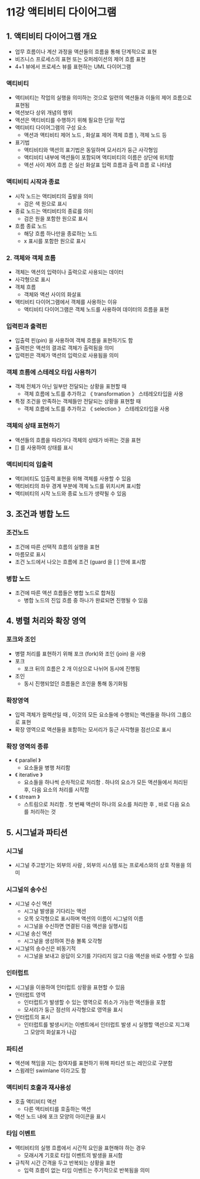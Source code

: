 # 11강 액티비티 다이어그램

## 1. 액티비티 다이어그램 개요

- 업무 흐름이나 계산 과정을 액션들의 흐름을 통해 단계적으로 표현
- 비즈니스 프로세스의 표현 또는 오퍼레이션의 제어 흐름 표현
- 4+1 뷰에서 프로세스 뷰를 표현하는 UML 다이어그램

### 액티비티

- 액티비티는 작업의 실행을 의미하는 것으로 일련의 액션들과 이들의 제어 흐름으로 표현됨
- 액션보다 상위 개념의 행위
- 액션은 액티비티를 수행하기 위해 필요한 단일 작업
- 액티비티 다이어그램의 구성 요소
    - 액션과 액티비티 제어 노드 , 화살표 제어 객체 흐름 ), 객체 노드 등
- 표기법
    - 액티비티와 액션의 표기법은 동일하며 모서리가 둥근 사각형임
    - 액티비티 내부에 액션들이 포함되며 액티비티의 이름은 상단에 위치함
    - 액션 사이 제어 흐름 은 실선 화살표 입력 흐름과 출력 흐름 로 나타냄

### 액티비티 시작과 종료

- 시작 노드는 액티비티의 출발을 의미
    - 검은 색 원으로 표시
- 종료 노드는 액티비티의 종료를 의미
    - 검은 원을 포함한 원으로 표시
- 흐름 종료 노드
    - 해당 흐름 하나만을 종료하는 노드
    - x 표시를 포함한 원으로 표시

### 2. 객체와 객체 흐름

- 객체는 액션의 입력이나 출력으로 사용되는 데이터
- 사각형으로 표시
- 객체 흐름
    - 객체와 액션 사이의 화살표
- 액티비티 다이어그램에서 객체를 사용하는 이유
    - 액티비티 다이어그램은 객체 노드를 사용하여 데이터의 흐름을 표현

### 입력핀과  출력핀

- 입출력 핀(pin) 을 사용하여 객체 흐름을 표현하기도 함
- 출력핀은 액션의 결과로 객체가 출력됨을 의미
- 입력핀은 객체가 액션의 입력으로 사용됨을 의미

### 객체 흐름에 스테레오 타입 사용하기

- 객체 전체가 아닌 일부만 전달되는 상황을 표현할 때
    - 객체 흐름에 노트를 추가하고 《 transformation 》 스테레오타입을 사용
- 특정 조건을 만족하는 객체들만 전달되는 상황을 표현할 때
    - 객체 흐름에 노트를 추가하고 《 selection 》 스테레오타입을 사용

### 객체의 상태 표현하기

- 액션들의 흐름을 따라가다 객체의 상태가 바뀌는 것을 표현
- [] 를 사용하여 상태를 표시

### 액티비티의 입출력

- 액티비티도 입출력 표현을 위해 객체를 사용할 수 있음
- 액티비티의 좌우 경계 부분에 객체 노드를 위치시켜 표시함
- 액티비티의 시작 노드와 종료 노드가 생략될 수 있음

## 3. 조건과 병합 노드

### 조건노드

- 조건에 따른 선택적 흐름의 실행을 표현
- 마름모로 표시
- 조건 노드에서 나오는 흐름에 조건 (guard 을 [ ] 안에 표시함

### 병합 노드

- 조건에 따른 액션 흐름들은 병합 노드로 합쳐짐
    - 병합 노드의 진입 흐름 중 하나가 완료되면 진행될 수 있음

## 4. 병렬 처리와 확장 영역

### 포크와 조인

- 병렬 처리를 표현하기 위해 포크 (fork)와 조인 (join) 을 사용
- 포크
    - 포크 뒤의 흐름은 2 개 이상으로 나뉘어 동시에 진행됨
- 조인
    - 동시 진행되었던 흐름들은 조인을 통해 동기화됨

### 확장영역

- 입력 객체가 컬렉션일 때 , 이것의 모든 요소들에 수행되는
  액션들을 하나의 그룹으로 표현
- 확장 영역으로 액션들을 포함하는 모서리가 둥근 사각형을 점선으로 표시

### 확장 영역의 종류

- 《 parallel 》
    - 요소들을 병행 처리함
- 《 iterative 》
    - 요소들을 하나씩 순차적으로 처리함 . 하나의 요소가 모든 액션들에서 처리된 후, 다음 요소의 처리를 시작함
- 《 stream 》
    - 스트림으로 처리함 . 첫 번째 액션이 하나의 요소를 처리한 후 , 바로 다음 요소를 처리하는 것

## 5. 시그널과 파티션

### 시그널

- 시그널 주고받기는 외부의 사람 , 외부의 시스템 또는 프로세스와의 상호 작용을 의미

### 시그널의 송수신

- 시그널 수신 액션
    - 시그널 발생을 기다리는 액션
    - 오목 오각형으로 표시하며 액션의 이름이 시그널의 이름
    - 시그널을 수신하면 연결된 다음 액션을 실행시킴
- 시그널 송신 액션
    - 시그널을 생성하여 전송 볼록 오각형
- 시그널의 송수신은 비동기적
    - 시그널을 보내고 응답이 오기를 기다리지 않고 다음 액션을 바로 수행할 수 있음

### 인터럽트

- 시그널을 이용하여 인터럽트 상황을 표현할 수 있음
- 인터럽트 영역
    - 인터럽트가 발생할 수 있는 영역으로 취소가 가능한 액션들을 포함
    - 모서리가 둥근 점선의 사각형으로 영역을 표시
- 인터럽트의 표시
    - 인터럽트를 발생시키는 이벤트에서 인터럽트 발생 시 실행할 액션으로 지그재그 모양의 화살표가 나감

### 파티션

- 액션에 책임을 지는 참여자를 표현하기 위해 파티션 또는 레인으로 구분함
- 스윔레인 swimlane 이라고도 함

### 액티비티 호출과 재사용성

- 호출 액티비티 액션
    - 다른 액티비티를 호출하는 액션
- 액션 노드 내에 포크 모양의 아이콘을 표시

### 타임 이벤트

- 액티비티의 실행 흐름에서 시간적 요인을 표현해야 하는 경우
    - 모래시계 기호로 타임 이벤트의 발생을 표시함
- 규칙적 시간 간격을 두고 반복되는 상황을 표현
    - 입력 흐름이 없는 타임 이벤트는 주기적으로 반복됨을 의미